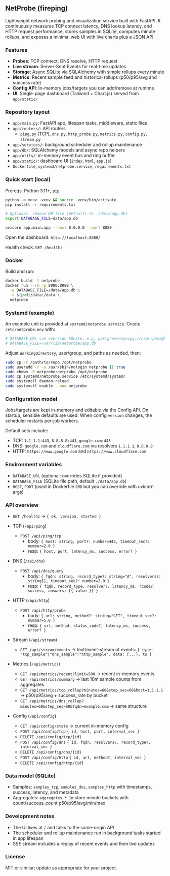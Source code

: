 ## NetProbe (fireping)

Lightweight network probing and visualization service built with FastAPI. It continuously measures TCP connect latency, DNS lookup latency, and HTTP request performance, stores samples in SQLite, computes minute rollups, and exposes a minimal web UI with live charts plus a JSON API.

### Features

- **Probes**: TCP connect, DNS resolve, HTTP request
- **Live stream**: Server-Sent Events for real-time updates
- **Storage**: Async SQLite via SQLAlchemy with simple rollups every minute
- **Metrics**: Recent sample feed and historical rollups (p50/p95/avg and success rate)
- **Config API**: In-memory jobs/targets you can add/remove at runtime
- **UI**: Single-page dashboard (Tailwind + Chart.js) served from `app/static/`

### Repository layout

- `app/main.py`: FastAPI app, lifespan tasks, middleware, static files
- `app/routers/`: API routers
  - `ping.py` (TCP), `dns.py`, `http_probe.py`, `metrics.py`, `config.py`, `stream.py`
- `app/services/`: background scheduler and rollup maintenance
- `app/db/`: SQLAlchemy models and async repo helpers
- `app/utils/`: in-memory event bus and ring buffer
- `app/static/`: dashboard UI (`index.html`, `app.js`)
- `Dockerfile`, `systemd/netprobe.service`, `requirements.txt`

### Quick start (local)

Prereqs: Python 3.11+, `pip`

```bash
python -m venv .venv && source .venv/bin/activate
pip install -r requirements.txt

# Optional: choose DB file (defaults to ./data/app.db)
export DATABASE_FILE=data/app.db

uvicorn app.main:app --host 0.0.0.0 --port 8080
```

Open the dashboard: `http://localhost:8080/`

Health check: `GET /healthz`

### Docker

Build and run:

```bash
docker build -t netprobe .
docker run --rm -p 8080:8080 \
  -e DATABASE_FILE=/data/app.db \
  -v $(pwd)/data:/data \
  netprobe
```

### Systemd (example)

An example unit is provided at `systemd/netprobe.service`. Create `/etc/netprobe.env` with:

```ini
# DATABASE_URL can override SQLite, e.g. postgres+asyncpg://user:pass@host/db
# DATABASE_FILE=/var/lib/netprobe/app.db
```

Adjust `WorkingDirectory`, user/group, and paths as needed, then:

```bash
sudo cp -r /path/to/repo /opt/netprobe
sudo useradd -r -s /usr/sbin/nologin netprobe || true
sudo chown -R netprobe:netprobe /opt/netprobe
sudo cp systemd/netprobe.service /etc/systemd/system/
sudo systemctl daemon-reload
sudo systemctl enable --now netprobe
```

### Configuration model

Jobs/targets are kept in-memory and editable via the Config API. On startup, sensible defaults are used. When config `version` changes, the scheduler restarts per-job workers.

Default sets include:

- TCP: `1.1.1.1:443`, `8.8.8.8:443`, `google.com:443`
- DNS: `google.com` and `cloudflare.com` via resolvers `1.1.1.1`, `8.8.8.8`
- HTTP: `https://www.google.com` and `https://www.cloudflare.com`

### Environment variables

- `DATABASE_URL` (optional; overrides SQLite if provided)
- `DATABASE_FILE` (SQLite file path, default `./data/app.db`)
- `HOST`, `PORT` (used in Dockerfile `CMD` but you can override with uvicorn args)

### API overview

- `GET /healthz` → `{ ok, version, started }`

- TCP (`/api/ping`)
  - `POST /api/ping/tcp`
    - body: `{ host: string, port?: number=443, timeout_sec?: number=2.0 }`
    - resp: `{ host, port, latency_ms, success, error? }`

- DNS (`/api/dns`)
  - `POST /api/dns/query`
    - body: `{ fqdn: string, record_type?: string="A", resolvers?: string[], timeout_sec?: number=2.0 }`
    - resp: `{ fqdn, record_type, resolver?, latency_ms, rcode?, success, answers: [{ value }] }`

- HTTP (`/api/http`)
  - `POST /api/http/probe`
    - body: `{ url: string, method?: string="GET", timeout_sec?: number=5.0 }`
    - resp: `{ url, method, status_code?, latency_ms, success, error? }`

- Stream (`/api/stream`)
  - `GET /api/stream/events` → text/event-stream of events: `{ type: "tcp_sample"|"dns_sample"|"http_sample", data: {...}, ts }`

- Metrics (`/api/metrics`)
  - `GET /api/metrics/recent?limit=500` → recent in-memory events
  - `GET /api/metrics/summary` → last 10m sample counts from aggregates
  - `GET /api/metrics/tcp_rollup?minutes=60&step_sec=60&host=1.1.1.1` → p50/p95/avg + success_rate by bucket
  - `GET /api/metrics/dns_rollup?minutes=60&step_sec=60&fqdn=example.com` → same structure

- Config (`/api/config`)
  - `GET /api/config/state` → current in-memory config
  - `POST /api/config/tcp` `{ id, host, port, interval_sec }`
  - `DELETE /api/config/tcp/{id}`
  - `POST /api/config/dns` `{ id, fqdn, resolvers?, record_type?, interval_sec }`
  - `DELETE /api/config/dns/{id}`
  - `POST /api/config/http` `{ id, url, method?, interval_sec }`
  - `DELETE /api/config/http/{id}`

### Data model (SQLite)

- Samples: `samples_tcp`, `samples_dns`, `samples_http` with timestamps, success, latency, and metadata
- Aggregates: `aggregates_*_1m` store minute buckets with count/success_count p50/p95/avg/min/max

### Development notes

- The UI lives at `/` and talks to the same-origin API
- The scheduler and rollup maintenance run in background tasks started in app lifespan
- SSE stream includes a replay of recent events and then live updates

### License

MIT or similar; update as appropriate for your project.


